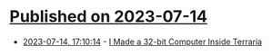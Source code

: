 # [Published on 2023-07-14](index.md)

* [2023-07-14, 17:10:14](https://lobste.rs/s/lgfo0j/i_made_32_bit_computer_inside_terraria) - [I Made a 32-bit Computer Inside Terraria](https://www.youtube.com/watch?v=zXPiqk0-zDY)
